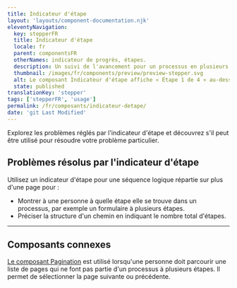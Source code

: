 ```yaml
---
title: Indicateur d'étape
layout: 'layouts/component-documentation.njk'
eleventyNavigation:
  key: stepperFR
  title: Indicateur d'étape
  locale: fr
  parent: componentsFR
  otherNames: indicateur de progrès, étapes.
  description: Un suivi de l'avancement pour un processus en plusieurs étapes.
  thumbnail: /images/fr/components/preview/preview-stepper.svg
  alt: Le composant Indicateur d'étape affiche « Étape 1 de 4 » au-dessus d'un rectangle arrondi gris.
  state: published
translationKey: 'stepper'
tags: ['stepperFR', 'usage']
permalink: /fr/composants/indicateur-detape/
date: 'git Last Modified'
---
```


Explorez les problèmes réglés par l'indicateur d'étape et découvrez s'il peut être utilisé pour résoudre votre problème particulier.

## Problèmes résolus par l'indicateur d'étape

Utilisez un indicateur d'étape pour une séquence logique répartie sur plus d'une page pour :

- Montrer à une personne à quelle étape elle se trouve dans un processus, par exemple un formulaire à plusieurs étapes.
- Préciser la structure d'un chemin en indiquant le nombre total d'étapes.

<hr/>

## Composants connexes

<a href="{{ links.pagination }}">Le composant Pagination</a> est utilisé lorsqu'une personne doit parcourir une liste de pages qui ne font pas partie d'un processus à plusieurs étapes. Il permet de sélectionner la page suivante ou précédente.
